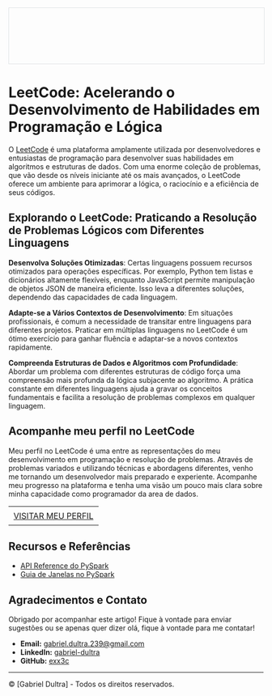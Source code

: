 <div style="width: 100%; border: 1px solid #dfe2e5; overflow: hidden; margin-bottom: 16px;">
 <div style="width: 100%; background-image: url('https://raw.githubusercontent.com/exx3c/exx3c.github.io/refs/heads/main/leetcode_1.png'); background-size: cover;background-position: center; height: 110px;"></div>
</div>

# LeetCode: Acelerando o Desenvolvimento de Habilidades em Programação e Lógica

O [LeetCode](https://leetcode.com/) é uma plataforma amplamente utilizada por desenvolvedores e entusiastas de programação para desenvolver suas habilidades em algoritmos e estruturas de dados. Com uma enorme coleção de problemas, que vão desde os níveis iniciante até os mais avançados, o LeetCode oferece um ambiente para aprimorar a lógica, o raciocínio e a eficiência de seus códigos.

## Explorando o LeetCode: Praticando a Resolução de Problemas Lógicos com Diferentes Linguagens

**Desenvolva Soluções Otimizadas**: Certas linguagens possuem recursos otimizados para operações específicas. Por exemplo, Python tem listas e dicionários altamente flexíveis, enquanto JavaScript permite manipulação de objetos JSON de maneira eficiente. Isso leva a diferentes soluções, dependendo das capacidades de cada linguagem.

**Adapte-se a Vários Contextos de Desenvolvimento**: Em situações profissionais, é comum a necessidade de transitar entre linguagens para diferentes projetos. Praticar em múltiplas linguagens no LeetCode é um ótimo exercício para ganhar fluência e adaptar-se a novos contextos rapidamente.

**Compreenda Estruturas de Dados e Algoritmos com Profundidade**: Abordar um problema com diferentes estruturas de código força uma compreensão mais profunda da lógica subjacente ao algoritmo. A prática constante em diferentes linguagens ajuda a gravar os conceitos fundamentais e facilita a resolução de problemas complexos em qualquer linguagem.

## Acompanhe meu perfil no LeetCode

Meu perfil no LeetCode é uma entre as representações do meu desenvolvimento em programação e resolução de problemas. Através de problemas variados e utilizando técnicas e abordagens diferentes, venho me tornando um desenvolvedor mais preparado e experiente. Acompanhe meu progresso na plataforma e tenha uma visão um pouco mais clara sobre minha capacidade como programador da area de dados.

<table style="width: 100%">
 <tr>
  <td style="padding: 0px"><a href="#" style="display: block; text-align: center; padding: 8px 10px;">VISITAR MEU PERFIL</a></td>
 </tr>
</table>


## Recursos e Referências

- [API Reference do PySpark](https://spark.apache.org/docs/latest/api/python/reference/index.html)
- [Guia de Janelas no PySpark](https://sparkbyexamples.com/pyspark/pyspark-window-functions/)

## Agradecimentos e Contato

Obrigado por acompanhar este artigo! Fique à vontade para enviar sugestões ou se apenas quer dizer olá, fique à vontade para me contatar!

- **Email:** [gabriel.dultra.239@gmail.com](mailto:gabriel.dultra.239@gmail.com)
- **LinkedIn:** [gabriel-dultra](https://www.linkedin.com/in/gabriel-dultra/)
- **GitHub:** [exx3c](https://github.com/exx3c/)

---

© [Gabriel Dultra] - Todos os direitos reservados.
